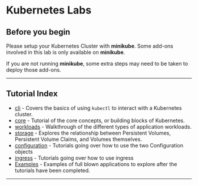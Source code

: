 # Kubernetes Labs

## Before you begin

Please setup your Kubernetes Cluster with **minikube**.
Some add-ons involved in this lab is only available on **minikube**.

If you are not running **minikube**, some extra steps may need to be taken to deploy those add-ons.

---

## Tutorial Index

* [cli](/cli/README.md) - Covers the basics of using `kubectl` to interact with a Kubernetes cluster.
* [core](/core/README.md) - Tutorial of the core concepts, or building blocks of Kubernetes.
* [workloads](/workloads/README.md) - Walkthrough of the different types of application workloads.
* [storage](/storage/README.md) - Explores the relationship between Persistent Volumes, Persistent Volume Claims,
and Volumes themselves.
* [configuration](/configuration/README.md) - Tutorials going over how to use the two Configuration objects
* [ingress](/ingress/README.md) - Tutorials going over how to use ingress
* [Examples](/examples/README.md) - Examples of full blown applications to explore after the tutorials have been
completed.

---
